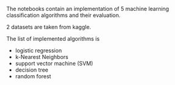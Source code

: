 The notebooks contain an implementation of 5 machine learning classification algorithms and their evaluation.

2 datasets are taken from kaggle.

The list of implemented algorithms is
- logistic regression
- k-Nearest Neighbors
- support vector machine (SVM)
- decision tree
- random forest
